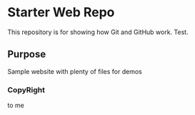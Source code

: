 # Starter Web Repo

This repository is for showing how Git and GitHub work. Test.

## Purpose

Sample website with plenty of files for demos

### CopyRight

to me